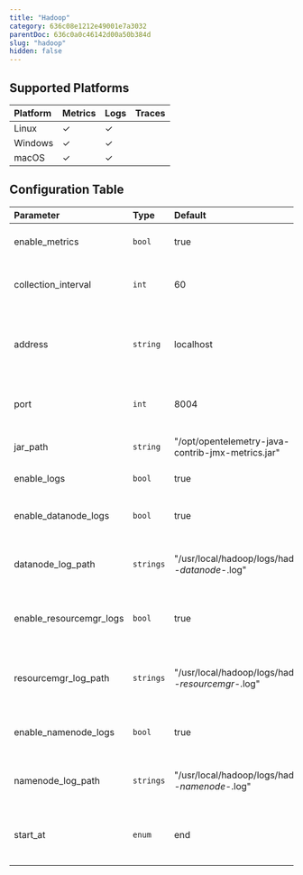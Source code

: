 ```yaml
---
title: "Hadoop"
category: 636c08e1212e49001e7a3032
parentDoc: 636c0a0c46142d00a50b384d
slug: "hadoop"
hidden: false
---
```

## Supported Platforms

| Platform | Metrics | Logs | Traces |
| :------- | :------ | :--- | :----- |
| Linux    | ✓       | ✓    |        |
| Windows  | ✓       | ✓    |        |
| macOS    | ✓       | ✓    |        |

## Configuration Table

| Parameter               | Type      | Default                                             | Description                                       |
| :---------------------- | :-------- | :-------------------------------------------------- | :------------------------------------------------ |
| enable_metrics          | `bool`    | true                                                | Enable to send metrics.                           |
| collection_interval     | `int`     | 60                                                  | How often (seconds) to scrape for metrics.        |
| address                 | `string`  | localhost                                           | IP address or hostname to scrape for JMX metrics. |
| port                    | `int`     | 8004                                                | Port to scrape for JMX metrics.                   |
| jar_path                | `string`  | "/opt/opentelemetry-java-contrib-jmx-metrics.jar"   | Full path to the JMX metrics jar.                 |
| enable_logs             | `bool`    | true                                                | Enable to send logs.                              |
| enable_datanode_logs    | `bool`    | true                                                | Enable to collect datanode logs.                  |
| datanode_log_path       | `strings` | "/usr/local/hadoop/logs/hadoop-_-datanode-_.log"    | File paths to tail for datanode logs.             |
| enable_resourcemgr_logs | `bool`    | true                                                | Enable to collect resource manager logs.          |
| resourcemgr_log_path    | `strings` | "/usr/local/hadoop/logs/hadoop-_-resourcemgr-_.log" | File paths to tail for resource manager logs.     |
| enable_namenode_logs    | `bool`    | true                                                | Enable to collect namenode logs.                  |
| namenode_log_path       | `strings` | "/usr/local/hadoop/logs/hadoop-_-namenode-_.log"    | File paths to tail for namenode logs.             |
| start_at                | `enum`    | end                                                 | Start reading file from 'beginning' or 'end'.     |
